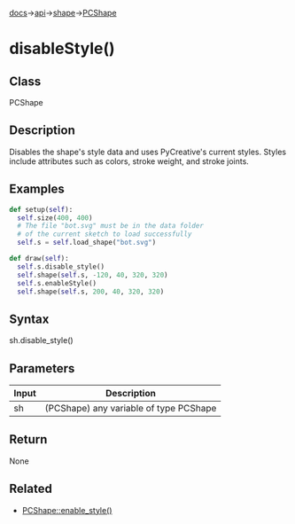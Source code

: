 [docs](/docs/)→[api](/docs/api)→[shape](/docs/api/shape/)→[PCShape](/docs/api/shape/PCShape/)

# disableStyle()

## Class

PCShape

## Description

Disables the shape's style data and uses PyCreative's current styles. Styles include attributes such as colors, stroke weight, and stroke joints.

## Examples

```py
def setup(self):
  self.size(400, 400)
  # The file "bot.svg" must be in the data folder
  # of the current sketch to load successfully
  self.s = self.load_shape("bot.svg")

def draw(self):
  self.s.disable_style()
  self.shape(self.s, -120, 40, 320, 320)
  self.s.enableStyle()
  self.shape(self.s, 200, 40, 320, 320)
```

## Syntax

sh.disable_style()

## Parameters

| Input | Description |
|-------|-------------|
| sh | (PCShape)	any variable of type PCShape |

## Return

None

## Related

- [PCShape::enable_style()](/docs/api/shape/PCShape/PCShape_enable_style_.md)